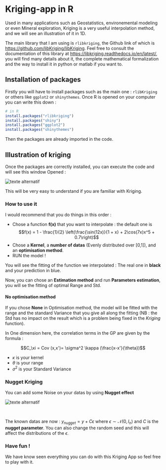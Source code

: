 # Kriging-app in R

Used in many applications such as Geostatistics, environemental modeling or even Mineral exploration,
Kriging is a very useful interpolation method, and we will see an illustration of it in 1D.

The main library that I am using is <code>rlibkriging</code>, the Github link of which is <link>https://github.com/libKriging/libKriging</link>.
Feel free to consult the documentation of this library at <link>https://libkriging.readthedocs.io/en/latest/</link>, you will find many details about it, the complete mathematical formalization and 
the way to install it in python or matlab if you want to.


## Installation of packages 

Firstly you will have to install packages such as the main one : <code>rlibKriging</code> or 
others like <code>ggplot2</code> or <code>shinythemes</code>. Once R is opened on your computer you can write this down :

```R
# in R
install.packages("rlibkriging")
install.packages("shiny")
install.packages("ggplot2")
install.packages("shinythemes")
```
Then the packages are already imported in the code.

## Illustration of kriging

Once the packages are correctly installed, you can execute the code and will see this window Opened :

![texte alternatif](https://lh3.googleusercontent.com/C3EubzdFZ8g9PB1woj-RIBkcoM2Rb3BEteecYwTIYFypFHsxf8JrMJgC5qReV3qdTSuQyX1TM346rQ7mB00PO3hhJ6gTCoDEZKNByYgAh8k_YO05yW3QlapqZlipUh1ZAHnnI4v7f1yxXpeLd_GfRSKl6Q9LzKgfWES1st1NlKpmjp3ledymjWeRZMIUICCVNFJbH8GwEHR3_GaTWcTRaC8AU4T94rEIePNm7cVTB9c27GpIQSJgJBn5qnVQ0mpxKLITmx3n0kTlp2AAv29yWjs8AiU9KyTV15VFctaEdL7_oPlVEhqgYEG3ipOpIaLoa8sjQm5XMbq8NI4EYZa49wxiURMyhJkw5owiB35mJFxOGbbF7Kg6dTn6-N5j9z1ucqUirJ9y5vvxcvR4p0qKZAxKssvZtVb0t7HykJHh33e8FRYQjSGpajZ9JgcKorJbWNBgZcpzXtgSUSzhBCYMIcfnV-TO-AZbmQsSDjsEFP1-PL6pOwNOd7nVL4bgawShMOJim26F6od6rORRp5BZUEZTb4h2f2skx8DOUaTZnN6zrKiqKyhx7FTBgPfksLk3e9RNeXWHyORNfwU9jALsv1vfXLi2AcrDGTpwnw0GZFzBc9lN532po5EQKxm3D8iczEiI-ZtXNU08ibcn4KBhtxZ3KNY-ZSCzWDwUede2k0AnvJw8XDl-Z9aDrjs0oGvrVcd-leT3Rrsx_rtIUx8x0KAjNIIxCU1kVjo-D9V8QOaxHNzVcxHtD2ogYCkT9qwf6AWyQDAlsXA6_3pdKpqdJW3oAGyZ6hXJABfhGBs1c0XebSR7aoH1kQlESQeLy9GRrYzqUntjHB-mK6vXnO0DM0u-X9z5_Ey2OVTN5mpNm5p2QOzvFki1VeWBqKjsT2Y-SmOK_b-VomR0nNt-aD27VEEBiO8PO74xhCjAbL5irz2-83J6=w1871-h945-s-no?authuser=0)


This will be very easy to understand if you are familiar with Kriging.

### How to use it

I would recommend that you do things in this order :

- Chose a function **f(x)** that you want to interpolate : the default one is $$f(x) = 1 - \frac{1}{2} \left(\frac{\sin(12x)}{1 + x} + 2\cos(7x)x^5 + 0.7\right)$$
- Chose a **Kernel**, a **number of datas** (Evenly distributed over [0,1]), and an **optimisation method**.
- RUN the model !

You will see the fitting of the function we interpolated : The real one in **black** and your prediction in blue.

Now, you can chose an **Estimation method** and run **Parameters estimation**, you will se the fitting of optimal Range and Std. 

#### No optimisation method

If you chose **None** in Optimisation method, the model will be fitted with the range and the standard Variance that you give all along the fitting (NB : the Std has 
no impact on the result which is a problem being fixed in the *Kriging* function). 

In One dimension here, the correlation terms in the GP are given by the formula :

$$C_\xi = Cov (x,x')= \sigma^2 \kappa (\frac{x-x'}{\theta})$$

- $\kappa$ is your kernel
- $\theta$ is your range 
- $\sigma^2$ is your Standard Variance
### Nugget Kriging

You can add some Noise on your datas by using **Nugget effect**

![texte alternatif](https://lh3.googleusercontent.com/2RXW94TSti0cVCfd7L5WeILK94hunSRAiZiqnyphv4MmqMkG1jo192SC3cNNxdnObwSCCnBnsbSIJMYW_fexDIfUwl82T-mh9DXgbKG5h65TyA2pOqaMk4yxERM5xOAVXgCRwFfcnrV3Q4EQIklTUkg9y5AItBIBo6HFwg9lppPGQwYDQHDJ2BO8sw0J7pwg9_YuEJMqjnwyMaGcs-_2RAp0D3SnfbpW5zP5Fvbua1kak5xCY7ktlY6hRlswOCkNKgeSUi_3PhGKdYbkqEsCeKhz3KGjglisjz3aln6yIPxQwAjQCb7O-nd5diLTMyvNRXCIarVGVoR4XWNlSJJVCvKXEqRkiBdeib7uIwOBTHqXcuKXc-mNmmyOPCQLLCjmFiAiMRUJJZnTfu4XxF7HKEAu9Fq07W2wsnIF5sj2imn_77KAVrPwVDzxUi4xsQLhGxppdq4nZ0D4gxMg8YjakrqpXdC_8xu1cA40CSCDg3k1bWlysWruYbYmaNhuPISUdxQrJQO_HM8fWWTNd1e31pTlgmgAhdvBcvc6pJZZG_paMB6EN8SSVGJe9ctjsQrv1yLk4gQqW3_ParU-hg-axWOfFmFXy8XVWTkS8b24SpfCFySKN99rX4IcrvO67b2MUCLcW1j4Jlk4TlWJtOiKDxNg5WoCpv3E2Nvipa4VzLWhRPZB8IdicEbf3njqTfe6LbKCvIHhCnhCC8POMTJ-Uvoi_Zmnu5w53puQWEjqEFAIYS1pzuQE7m-6fQtTVCELdCp-rg597fwxk2U8z2_59_B6ih7SYIvzF0Prm_KK5JHO_rk1N596Th0qZ95Tcnqf9OW2Qwl150FV41GejBrzjFvafx4i1JB5F0DhescLY2f6BkLD57X4q6cFOni1bLPFy5IFa2UH1DeSJ2spQOZlnkvvf7GsmEi5-jUJODeQXcYoGq1u=w1851-h941-s-no?authuser=0)

<br>

The known datas are now : $y_{nugget}=y+C \epsilon$ where $\epsilon \sim \mathcal{N}(0,I_n)$ and $C$ is the **nugget parameter**.
You can also change the random seed and this will affect the distributions of the $\epsilon$.

### Have fun !

We have know seen everything you can do with this Kriging App so feel free to play with it.
